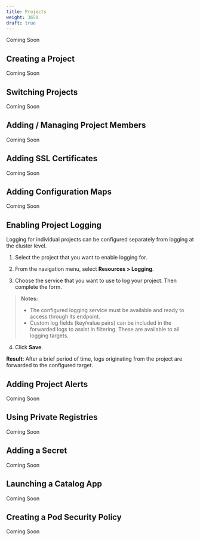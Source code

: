 ```yaml
---
title: Projects
weight: 3650
draft: true
---
```

Coming Soon

## Creating a Project

Coming Soon

## Switching Projects

Coming Soon

## Adding / Managing Project Members

Coming Soon

## Adding SSL Certificates

Coming Soon

## Adding Configuration Maps

Coming Soon

## Enabling Project Logging

Logging for individual projects can be configured separately from logging at the cluster level. 

1. Select the project that you want to enable logging for.

2. From the navigation menu, select **Resources > Logging**.

3. Choose the service that you want to use to log your project. Then complete the form.

  >**Notes:**
  >
  >* The configured logging service must be available and ready to access through its endpoint.
  >* Custom log fields (key/value pairs) can be included in the forwarded logs to assist in filtering. These are available    to all logging targets.


4. Click **Save**.

**Result:** After a brief period of time, logs originating from the project are forwarded to the configured target.

## Adding Project Alerts

Coming Soon

## Using Private Registries

Coming Soon

## Adding a Secret

Coming Soon

## Launching a Catalog App

Coming Soon

## Creating a Pod Security Policy

Coming Soon

